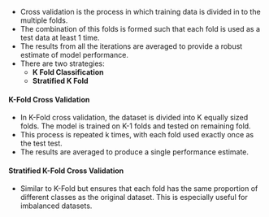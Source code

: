 - Cross validation is the process in which training data is divided in to the multiple folds.
- The combination of this folds is formed such that each fold is used as a test data at least 1 time.
- The results from all the iterations are averaged to provide a robust estimate of model performance.
- There are two strategies:
	- **K Fold Classification**
	- **Stratified K Fold**


#### K-Fold Cross Validation
- In K-Fold cross validation, the dataset is divided into K equally sized folds. The model is trained on K-1 folds and tested on remaining fold.
- This process is repeated k times, with each fold used exactly once as the test test.
- The results are averaged to produce a single performance estimate.


#### Stratified K-Fold Cross Validation
- Similar to K-Fold but ensures that each fold has the same proportion of different classes as the original dataset. This is especially useful for imbalanced datasets.
